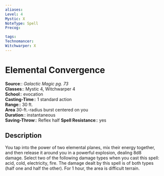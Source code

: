 ```yaml
---
aliases: 
Level: 4
Mystic: X
NoteType: Spell
Precog: 

tags: 
Technomancer: 
Witchwarper: X
---
```


# Elemental Convergence

**Source**:: _Galactic Magic pg. 73_  
**Classes**:: Mystic 4, Witchwarper 4  
**School**:: evocation  
**Casting-Time**:: 1 standard action  
**Range**:: 30 ft.  
**Area** 30-ft.-radius burst centered on you  
**Duration**:: instantaneous  
**Saving-Throw**:: Reflex half
**Spell Resistance**:: yes

## Description

You tap into the power of two elemental planes, mix their energy together, and then release it around you in a powerful explosion, dealing 8d8 damage. Select two of the following damage types when you cast this spell: acid, cold, electricity, fire. The damage dealt by this spell is of both types (half one and half the other). For 1 hour, the area is difficult terrain.

